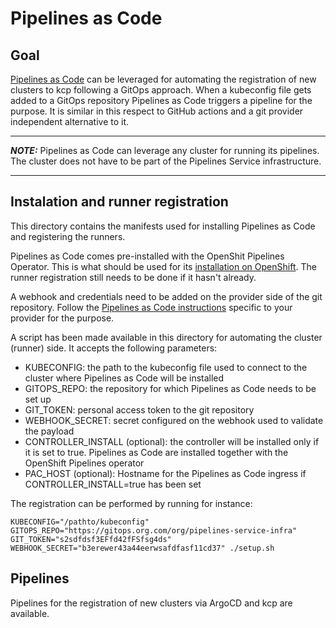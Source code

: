 # Pipelines as Code

## Goal

[Pipelines as Code](https://pipelinesascode.com/) can be leveraged for automating the registration of new clusters to kcp following a GitOps approach.
When a kubeconfig file gets added to a GitOps repository Pipelines as Code triggers a pipeline for the purpose. It is similar in this respect to GitHub actions and a git provider independent alternative to it.

---
**_NOTE:_**  Pipelines as Code can leverage any cluster for running its pipelines. The cluster does not have to be part of the Pipelines Service infrastructure.

---

## Instalation and runner registration

This directory contains the manifests used for installing Pipelines as Code and registering the runners.

Pipelines as Code comes pre-installed with the OpenShit Pipelines Operator. This is what should be used for its [installation on OpenShift](https://docs.openshift.com/container-platform/4.10/cicd/pipelines/installing-pipelines.html).
The runner registration still needs to be done if it hasn't already.

A webhook and credentials need to be added on the provider side of the git repository. Follow the [Pipelines as Code instructions](https://pipelinesascode.com/docs/install/) specific to your provider for the purpose. 

A script has been made available in this directory for automating the cluster (runner) side. It accepts the following parameters:

- KUBECONFIG: the path to the kubeconfig file used to connect to the cluster where Pipelines as Code will be installed
- GITOPS_REPO: the repository for which Pipelines as Code needs to be set up
- GIT_TOKEN: personal access token to the git repository
- WEBHOOK_SECRET: secret configured on the webhook used to validate the payload
- CONTROLLER_INSTALL (optional): the controller will be installed only if it is set to true. Pipelines as Code are installed together with the OpenShift Pipelines operator
- PAC_HOST (optional): Hostname for the Pipelines as Code ingress if CONTROLLER_INSTALL=true has been set


The registration can be performed by running for instance:

```console
KUBECONFIG="/pathto/kubeconfig" GITOPS_REPO="https://gitops.org.com/org/pipelines-service-infra" GIT_TOKEN="s2sdfdsf3EFfd42fFSfsg4ds" WEBHOOK_SECRET="b3erewer43a44eerwsafdfasf11cd37" ./setup.sh
```

## Pipelines

Pipelines for the registration of new clusters via ArgoCD and kcp are available.
